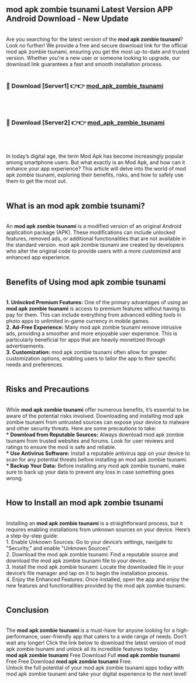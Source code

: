 ## mod apk zombie tsunami Latest Version APP Android Download - New Update
<br>
Are you searching for the latest version of the <strong>mod apk zombie tsunami</strong>? Look no further! We provide a free and secure download link for the official mod apk zombie tsunami, ensuring you get the most up-to-date and trusted version. Whether you're a new user or someone looking to upgrade, our download link guarantees a fast and smooth installation process.
<br>
<br>
<h3>🔴 Download [Server1] 👉👉 <a href="https://modyolo.store/mod+apk+zombie+tsunami">mod_apk_zombie_tsunami</a></h3><br>
<br>
<h3>🔴 Download [Server2] 👉👉 <a href="https://modyolo.store/mod+apk+zombie+tsunami">mod_apk_zombie_tsunami</a></h3><br>
<br>
<br>
In today’s digital age, the term Mod Apk has become increasingly popular among smartphone users. But what exactly is an Mod Apk, and how can it enhance your app experience? This article will delve into the world of mod apk zombie tsunami, exploring their benefits, risks, and how to safely use them to get the most out.
<br>
<br>
<h2>What is an mod apk zombie tsunami?</h2>
<br>
An <strong>mod apk zombie tsunami</strong> is a modified version of an original Android application package (APK). These modifications can include unlocked features, removed ads, or additional functionalities that are not available in the standard version. mod apk zombie tsunami are created by developers who alter the original code to provide users with a more customized and enhanced app experience.
<br>
<br>
<h2>Benefits of Using mod apk zombie tsunami</h2>
<br>
<strong> 1. Unlocked Premium Features:</strong> One of the primary advantages of using an <strong>mod apk zombie tsunami</strong> is access to premium features without having to pay for them. This can include everything from advanced editing tools in photo apps to unlimited in-game currency in mobile games.
<br>
<strong> 2. Ad-Free Experience:</strong> Many mod apk zombie tsunami remove intrusive ads, providing a smoother and more enjoyable user experience. This is particularly beneficial for apps that are heavily monetized through advertisements.
<br>
<strong> 3. Customization:</strong> mod apk zombie tsunami often allow for greater customization options, enabling users to tailor the app to their specific needs and preferences.
<br>
<br>
<h2>Risks and Precautions</h2>
<br>
While <strong>mod apk zombie tsunami</strong> offer numerous benefits, it’s essential to be aware of the potential risks involved. Downloading and installing mod apk zombie tsunami from untrusted sources can expose your device to malware and other security threats. Here are some precautions to take:
<br>
<strong> * Download from Reputable Sources:</strong> Always download mod apk zombie tsunami from trusted websites and forums. Look for user reviews and ratings to ensure the mod is safe and reliable.
<br>
<strong> * Use Antivirus Software:</strong> Install a reputable antivirus app on your device to scan for any potential threats before installing an mod apk zombie tsunami.
<br>
<strong> * Backup Your Data:</strong> Before installing any mod apk zombie tsunami, make sure to back up your data to prevent any loss in case something goes wrong.
<br>
<br>
<h2>How to Install an mod apk zombie tsunami</h2>
<br>
Installing an <strong>mod apk zombie tsunami</strong> is a straightforward process, but it requires enabling installations from unknown sources on your device. Here’s a step-by-step guide:
<br>
 1. Enable Unknown Sources: Go to your device’s settings, navigate to "Security," and enable "Unknown Sources".
<br>
 2. Download the mod apk zombie tsunami: Find a reputable source and download the mod apk zombie tsunami file to your device.
<br>
 3. Install the mod apk zombie tsunami: Locate the downloaded file in your device’s file manager and tap on it to begin the installation process.
<br>
 4. Enjoy the Enhanced Features: Once installed, open the app and enjoy the new features and functionalities provided by the mod apk zombie tsunami.
<br>
<br>
<h2><strong>Conclusion</strong></h2>
<br>
The <strong>mod apk zombie tsunami</strong> is a must-have for anyone looking for a high-performance, user-friendly app that caters to a wide range of needs. Don’t wait any longer! Click the link below to download the latest version of mod apk zombie tsunami and unlock all its incredible features today.
<br>
<strong>mod apk zombie tsunami</strong> Free Download Full <strong>mod apk zombie tsunami</strong> Free Free Download <strong>mod apk zombie tsunami</strong> Free.
<br>
Unlock the full potential of your mod apk zombie tsunami apps today with mod apk zombie tsunami and take your digital experience to the next level!